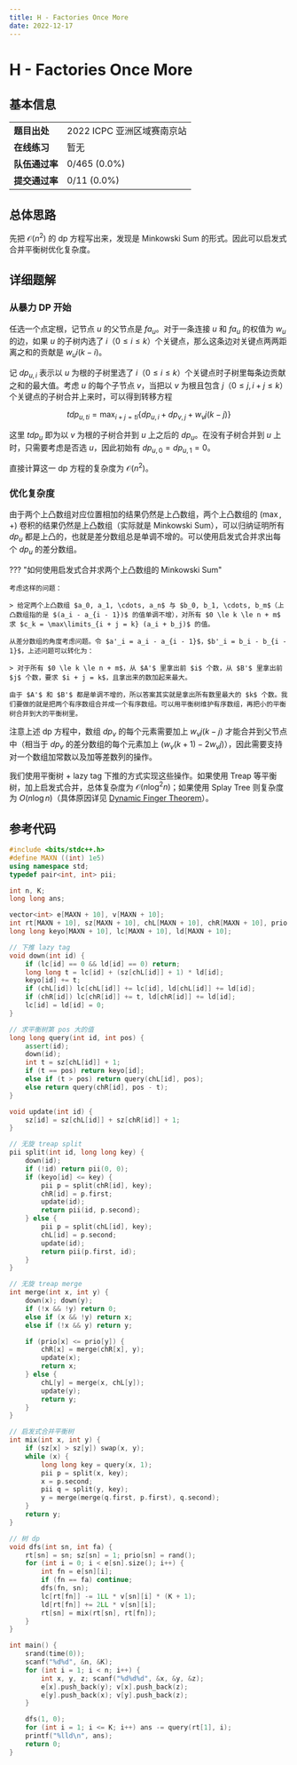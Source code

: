 ```yaml
---
title: H - Factories Once More
date: 2022-12-17
---
```


# H - Factories Once More

## 基本信息

<table>
<tr>
<td><b>题目出处</b></td><td>2022 ICPC 亚洲区域赛南京站</td>
</tr>
<tr>
<td><b>在线练习</b></td><td>暂无</td>
</tr>
<tr>
<td><b>队伍通过率</b></td><td>0/465 (0.0%)</td>
</tr>
<tr>
<td><b>提交通过率</b></td><td>0/11 (0.0%)</td>
</tr>
</table>

## 总体思路

先把 $\mathcal{O}(n^2)$ 的 dp 方程写出来，发现是 Minkowski Sum 的形式。因此可以启发式合并平衡树优化复杂度。

## 详细题解

### 从暴力 DP 开始

任选一个点定根，记节点 $u$ 的父节点是 $fa_u$。对于一条连接 $u$ 和 $fa_u$ 的权值为 $w_u$ 的边，如果 $u$ 的子树内选了 $i$（$0 \le i \le k$）个关键点，那么这条边对关键点两两距离之和的贡献是 $w_u i(k-i)$。

记 $dp_{u,i}$ 表示以 $u$ 为根的子树里选了 $i$（$0 \le i \le k$）个关键点时子树里每条边贡献之和的最大值。考虑 $u$ 的每个子节点 $v$，当把以 $v$ 为根且包含 $j$（$0 \le j, i + j \le k$）个关键点的子树合并上来时，可以得到转移方程

$$
tdp_{u,ti} = \max_{i+j=ti}\{dp_{u,i} + dp_{v,j} + w_v j(k-j)\}
$$

这里 $tdp_u$ 即为以 $v$ 为根的子树合并到 $u$ 上之后的 $dp_u$。在没有子树合并到 $u$ 上时，只需要考虑是否选 $u$，因此初始有 $dp_{u,0}=dp_{u,1}=0$。

直接计算这一 dp 方程的复杂度为 $\mathcal{O}(n^2)$。

### 优化复杂度

由于两个上凸数组对应位置相加的结果仍然是上凸数组，两个上凸数组的 $(\max,+)$ 卷积的结果仍然是上凸数组（实际就是 Minkowski Sum），可以归纳证明所有 $dp_u$ 都是上凸的，也就是差分数组总是单调不增的。可以使用启发式合并求出每个 $dp_u$ 的差分数组。

??? "如何使用启发式合并求两个上凸数组的 Minkowski Sum"

    考虑这样的问题：
    
    > 给定两个上凸数组 $a_0, a_1, \cdots, a_n$ 与 $b_0, b_1, \cdots, b_m$（上凸数组指的是 $(a_i - a_{i - 1})$ 的值单调不增），对所有 $0 \le k \le n + m$ 求 $c_k = \max\limits_{i + j = k} (a_i + b_j)$ 的值。

    从差分数组的角度考虑问题。令 $a'_i = a_i - a_{i - 1}$，$b'_i = b_i - b_{i - 1}$，上述问题可以转化为：
    
    > 对于所有 $0 \le k \le n + m$，从 $A'$ 里拿出前 $i$ 个数，从 $B'$ 里拿出前 $j$ 个数，要求 $i + j = k$，且拿出来的数加起来最大。

    由于 $A'$ 和 $B'$ 都是单调不增的，所以答案其实就是拿出所有数里最大的 $k$ 个数。我们要做的就是把两个有序数组合并成一个有序数组。可以用平衡树维护有序数组，再把小的平衡树合并到大的平衡树里。

注意上述 dp 方程中，数组 $dp_v$ 的每个元素需要加上 $w_vj(k - j)$ 才能合并到父节点中（相当于 $dp_v$ 的差分数组的每个元素加上 $(w_v(k + 1) - 2w_vj)$），因此需要支持对一个数组加常数以及加等差数列的操作。

我们使用平衡树 + lazy tag 下推的方式实现这些操作。如果使用 Treap 等平衡树，加上启发式合并，总体复杂度为 $\mathcal{O}(n \log^2 n)$；如果使用 Splay Tree 则复杂度为 $O(n\log{n})$（具体原因详见 [Dynamic Finger Theorem](https://en.wikipedia.org/wiki/Splay_tree)）。

## 参考代码

```c++ linenums="1"
#include <bits/stdc++.h>
#define MAXN ((int) 1e5)
using namespace std;
typedef pair<int, int> pii;

int n, K;
long long ans;

vector<int> e[MAXN + 10], v[MAXN + 10];
int rt[MAXN + 10], sz[MAXN + 10], chL[MAXN + 10], chR[MAXN + 10], prio[MAXN + 10];
long long keyo[MAXN + 10], lc[MAXN + 10], ld[MAXN + 10];

// 下推 lazy tag
void down(int id) {
    if (lc[id] == 0 && ld[id] == 0) return;
    long long t = lc[id] + (sz[chL[id]] + 1) * ld[id];
    keyo[id] += t;
    if (chL[id]) lc[chL[id]] += lc[id], ld[chL[id]] += ld[id];
    if (chR[id]) lc[chR[id]] += t, ld[chR[id]] += ld[id];
    lc[id] = ld[id] = 0;
}

// 求平衡树第 pos 大的值
long long query(int id, int pos) {
    assert(id);
    down(id);
    int t = sz[chL[id]] + 1;
    if (t == pos) return keyo[id];
    else if (t > pos) return query(chL[id], pos);
    else return query(chR[id], pos - t);
}

void update(int id) {
    sz[id] = sz[chL[id]] + sz[chR[id]] + 1;
}

// 无旋 treap split
pii split(int id, long long key) {
    down(id);
    if (!id) return pii(0, 0);
    if (keyo[id] <= key) {
        pii p = split(chR[id], key);
        chR[id] = p.first;
        update(id);
        return pii(id, p.second);
    } else {
        pii p = split(chL[id], key);
        chL[id] = p.second;
        update(id);
        return pii(p.first, id);
    }
}

// 无旋 treap merge
int merge(int x, int y) {
    down(x); down(y);
    if (!x && !y) return 0;
    else if (x && !y) return x;
    else if (!x && y) return y;

    if (prio[x] <= prio[y]) {
        chR[x] = merge(chR[x], y);
        update(x);
        return x;
    } else {
        chL[y] = merge(x, chL[y]);
        update(y);
        return y;
    }
}

// 启发式合并平衡树
int mix(int x, int y) {
    if (sz[x] > sz[y]) swap(x, y);
    while (x) {
        long long key = query(x, 1);
        pii p = split(x, key);
        x = p.second;
        pii q = split(y, key);
        y = merge(merge(q.first, p.first), q.second);
    }
    return y;
}

// 树 dp
void dfs(int sn, int fa) {
    rt[sn] = sn; sz[sn] = 1; prio[sn] = rand();
    for (int i = 0; i < e[sn].size(); i++) {
        int fn = e[sn][i];
        if (fn == fa) continue;
        dfs(fn, sn);
        lc[rt[fn]] -= 1LL * v[sn][i] * (K + 1);
        ld[rt[fn]] += 2LL * v[sn][i];
        rt[sn] = mix(rt[sn], rt[fn]);
    }
}

int main() {
    srand(time(0));
    scanf("%d%d", &n, &K);
    for (int i = 1; i < n; i++) {
        int x, y, z; scanf("%d%d%d", &x, &y, &z);
        e[x].push_back(y); v[x].push_back(z);
        e[y].push_back(x); v[y].push_back(z);
    }

    dfs(1, 0);
    for (int i = 1; i <= K; i++) ans -= query(rt[1], i);
    printf("%lld\n", ans);
    return 0;
}
```
